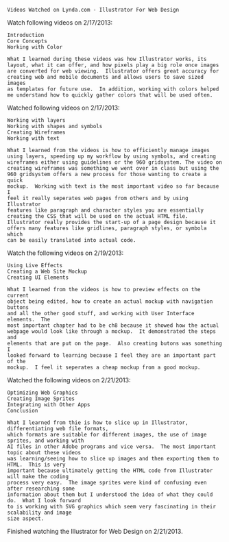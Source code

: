 	Videos Watched on Lynda.com - Illustrator For Web Design

Watch following videos on 2/17/2013:

	Introduction  
	Core Concepts  
	Working with Color  
	  
	What I learned during these videos was how Illustrator works, its
	layout, what it can offer, and how pixels play a big role once images
	are converted for web viewing.  Illustrator offers great accuracy for
	creating web and mobile documents and allows users to save sized images
	as templates for future use.  In addition, working with colors helped
	me understand how to quickly gather colors that will be used often.

Watched following videos on 2/17/2013:

	Working with layers  
	Working with shapes and symbols  
	Creating Wireframes  
	Working with text  
	  
	What I learned from the videos is how to efficiently manage images
	using layers, speeding up my workflow by using symbols, and creating
	wireframes either using guidelines or the 960 gridsystem. The video on
	creating wireframes was something we went over in class but using the
	960 gridsystem offers a new process for those wanting to create a quick
	mockup.  Working with text is the most important video so far because I
	feel it really seperates web pages from others and by using Illustrator
	features like paragraph and character styles you are essentially
	creating the CSS that will be used on the actual HTML file.
	Illustrator really provides the start-up of a page design because it
	offers many features like gridlines, paragraph styles, or symbola which
	can be easily translated into actual code.  

Watch the following videos on 2/19/2013:

	Using Live Effects  
	Creating a Web Site Mockup  
	Creating UI Elements  
	  
	What I learned from the videos is how to preview effects on the current
	object being edited, how to create an actual mockup with navigation buttons
	and all the other good stuff, and working with User Interface elements.  The
	most important chapter had to be ch8 because it showed how the actual
	webpage would look like through a mockup.  It demonstrated the steps and
	elements that are put on the page.  Also creating butons was something I
	looked forward to learning because I feel they are an important part of the
	mockup.  I feel it seperates a cheap mockup from a good mockup.

Watched the following videos on 2/21/2013:

	Optimizing Web Graphics  
	Creating Image Sprites  
	Integrating with Other Apps  
	Conclusion

	What I learned from thie is how to slice up in Illustrator, differentiating web file formats,
	which formats are suitable for different images, the use of image sprites, and working with
	AI files in other Adobe programs and vice versa.  The most important topic about these videos
	was learning/seeing how to slice up images and then exporting them to HTML.  This is very
	important because ultimately getting the HTML code from Illustrator will make the coding
	process very easy.  The image sprites were kind of confusing even after researching some
	information about them but I understood the idea of what they could do.  What I look forward
	to is working with SVG graphics which seem very fascinating in their scalability and image
	size aspect.

Finished watching the Illustrator for Web Design on 2/21/2013.
